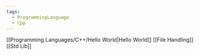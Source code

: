 ```yaml
---
tags:
  - ProgrammingLanguage
  - Cpp
---
```

[[Programming Languages/C++/Hello World|Hello World]]
[[File Handling]]
[[Std Lib]]
